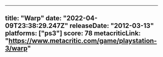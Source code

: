 
---
title: "Warp"
date: "2022-04-09T23:38:29.247Z"
releaseDate: "2012-03-13"
platforms: ["ps3"]
score: 78
metacriticLink: "https://www.metacritic.com/game/playstation-3/warp"
---
